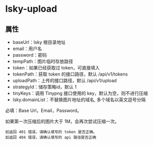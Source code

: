 # lsky-upload

## 属性

- baseUrl：lsky 根目录地址
- email：用户名
- password：密码
- tempPath：图片临时存放路径
- token：如果已经获取过 token，可直接填入
- tokenPath：获取 token 的接口路径，默认 /api/v1/tokens
- uploadPath：上传的接口路径，默认 /api/v1/upload
- strategyId：储存策略id，默认 1
- tinyKeys：调用 Tinypng 接口使用的 key，默认为空，则不进行压缩
- lsky.domainList：不替换图片地址的域名, 多个域名以英文逗号分隔

必填：Base Url，Email，Password。

如果第一次压缩后的图片大于 1M，会再次尝试压缩一次。

```
如返回 401 错误，请确认填写的 token 是否正确。
如返回 404 错误，请确认填写的 api 路径是否正确
```
